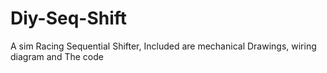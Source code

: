 # Diy-Seq-Shift
A sim Racing Sequential Shifter, Included are mechanical Drawings, wiring diagram and The code 

